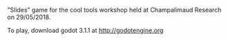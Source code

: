 "Slides" game for the cool tools workshop held at Champalimaud Research on 29/05/2018.

To play, download godot 3.1.1 at http://godotengine.org

